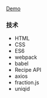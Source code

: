 [Demo](https://byo-forkify.netlify.com/)

### 技术

- HTML
- CSS
- ES6
- webpack
- babel
- Recipe API
- axios
- fraction.js
- uniqid
